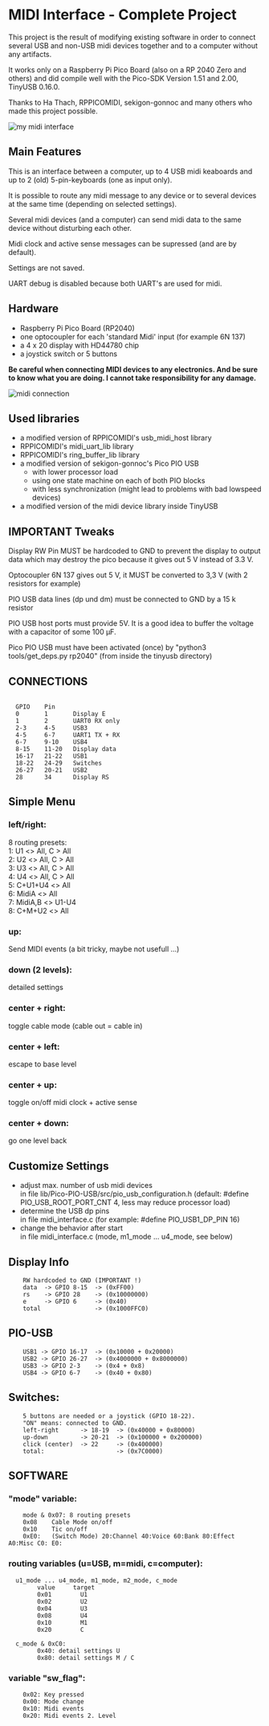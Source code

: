 # MIDI Interface - Complete Project


This project is the result of modifying existing software in order to connect several USB and non-USB midi devices together and to a computer without any artifacts.

It works only on a Raspberry Pi Pico Board (also on a RP 2040 Zero and others) and did compile well with the Pico-SDK Version 1.51 and 2.00, TinyUSB 0.16.0.

Thanks to Ha Thach, RPPICOMIDI, sekigon-gonnoc and many others who made this project possible.

![my midi interface](docs/midi_interface.JPG)


## Main Features

This is an interface between a computer, up to 4 USB midi keaboards and up to 2 (old) 5-pin-keyboards (one as input only).

It is possible to route any midi message to any device or to several devices at the same time (depending on selected settings).

Several midi devices (and a computer) can send midi data to the same device without disturbing each other.

Midi clock and active sense messages can be supressed (and are by default).

Settings are not saved.

UART debug is disabled because both UART's are used for midi.


## Hardware
  - Raspberry Pi Pico Board (RP2040)
  - one optocoupler for each 'standard Midi' input (for example 6N 137)
  - a 4 x 20 display with HD44780 chip
  - a joystick switch or 5 buttons

**Be careful when connecting MIDI devices to any electronics. And be sure to know what you are doing. I cannot take responsibility for any damage.**

![midi connection](docs/MIDI-in-out-k.png)


## Used libraries
  - a modified version of RPPICOMIDI's usb_midi_host library
  - RPPICOMIDI's midi_uart_lib library
  - RPPICOMIDI's ring_buffer_lib library
  - a modified version of sekigon-gonnoc's Pico PIO USB
    - with lower processor load
    - using one state machine on each of both PIO blocks
    - with less synchronization (might lead to problems with bad lowspeed devices)
  - a modified version of the midi device library inside TinyUSB


## IMPORTANT Tweaks

Display RW Pin MUST be hardcoded to GND
  to prevent the display to output data which may destroy the pico because it gives out 5 V instead of 3.3 V.

Optocoupler 6N 137 gives out 5 V, it MUST be converted to 3,3 V (with 2 resistors for example)

PIO USB data lines (dp und dm) must be connected to GND by a 15 k resistor

PIO USB host ports must provide 5V. It is a good idea to buffer the voltage with a capacitor of some 100 µF.

Pico PIO USB must have been activated (once) by
  "python3 tools/get_deps.py rp2040"
  (from inside the tinyusb directory)


## CONNECTIONS

```

  GPIO    Pin
  0       1       Display E
  1       2       UART0 RX only
  2-3     4-5     USB3
  4-5     6-7     UART1 TX + RX
  6-7     9-10    USB4
  8-15    11-20   Display data
  16-17   21-22   USB1
  18-22   24-29   Switches
  26-27   20-21   USB2
  28      34      Display RS
```

## Simple Menu

### left/right:
8 routing presets:
<br>1: U1 <> All, C > All
<br>2: U2 <> All, C > All
<br>3: U3 <> All, C > All
<br>4: U4 <> All, C > All
<br>5: C+U1+U4 <> All
<br>6: MidiA <> All
<br>7: MidiA,B <> U1-U4
<br>8: C+M+U2 <> All

### up:
Send MIDI events
(a bit tricky, maybe not usefull ...)

### down (2 levels):
detailed settings

### center + right:
toggle cable mode (cable out = cable in)

### center + left:
escape to base level

### center + up:
toggle on/off midi clock + active sense

### center + down:
go one level back


## Customize Settings

- adjust max. number of usb midi devices
  <br>in file lib/Pico-PIO-USB/src/pio_usb_configuration.h (default: #define PIO_USB_ROOT_PORT_CNT 4, less may reduce processor load)
- determine the USB dp pins
  <br>in file midi_interface.c (for example: #define PIO_USB1_DP_PIN 16)
- change the behavior after start
  <br>in file midi_interface.c (mode, m1_mode ... u4_mode, see below)


## Display Info
```
    RW hardcoded to GND (IMPORTANT !)
    data  -> GPIO 8-15  -> (0xFF00)
    rs    -> GPIO 28    -> (0x10000000)
    e     -> GPIO 6     -> (0x40)
    total               -> (0x1000FFC0)
```


## PIO-USB
```
    USB1 -> GPIO 16-17  -> (0x10000 + 0x20000)
    USB2 -> GPIO 26-27  -> (0x4000000 + 0x8000000)
    USB3 -> GPIO 2-3    -> (0x4 + 0x8)
    USB4 -> GPIO 6-7    -> (0x40 + 0x80)
```


## Switches:
```
    5 buttons are needed or a joystick (GPIO 18-22).
    "ON" means: connected to GND.
    left-right      -> 18-19  -> (0x40000 + 0x80000)
    up-down         -> 20-21  -> (0x100000 + 0x200000)
    click (center)  -> 22     -> (0x400000)
    total:                    -> (0x7C0000)
```


## SOFTWARE

### "mode" variable:
```
    mode & 0x07: 8 routing presets
    0x08    Cable Mode on/off
    0x10    Tic on/off
    0xE0:   (Switch Mode) 20:Channel 40:Voice 60:Bank 80:Effect A0:Misc C0: E0:
```


### routing variables (u=USB, m=midi, c=computer):
```
  u1_mode ... u4_mode, m1_mode, m2_mode, c_mode
        value     target
        0x01        U1
        0x02        U2
        0x04        U3
        0x08        U4
        0x10        M1
        0x20        C

  c_mode & 0xC0:
        0x40: detail settings U
        0x80: detail settings M / C
```


### variable "sw_flag":
```
    0x02: Key pressed
    0x00: Mode change
    0x10: Midi events
    0x20: Midi events 2. Level
```

